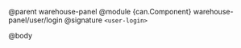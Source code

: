 @parent warehouse-panel
@module {can.Component} warehouse-panel/user/login <user-login>
@signature `<user-login>`

@body

## <user-login>

